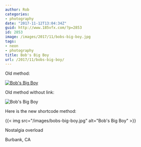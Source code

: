 ```yaml
---
author: Rob
categories:
- photography
date: "2017-11-12T13:04:34Z"
guid: http://www.185vfx.com/?p=2853
id: 2853
image: /images/2017/11/bobs-big-boy.jpg
tags:
- neon
- photography
title: Bob's Big Boy
url: /2017/11/bobs-big-boy/
---
```


Old method: 

[![Bob's Big Boy](/images/bobs-big-boy.jpg)](/images/bobs-big-boy.jpg)

Old method without link:

![Bob's Big Boy](/images/bobs-big-boy.jpg "Bob's Big Boy")

Here is the new shortcode method:

{{< img src="/images/bobs-big-boy.jpg" alt="Bob's Big Boy" >}}

Nostalgia overload

Burbank, CA
